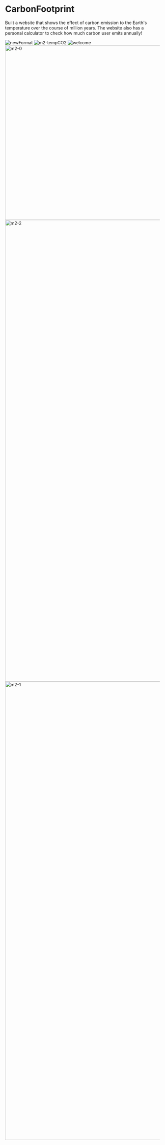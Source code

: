 # CarbonFootprint
Built a website that shows the effect of carbon emission to the Earth's temperature over the course of million years. The website also has a personal calculator to check how much carbon user emits annually!

![newFormat](https://user-images.githubusercontent.com/42044095/231595585-c71b4dc7-73be-4333-b0d9-250d58b6df06.PNG)
![m2-tempCO2](https://user-images.githubusercontent.com/42044095/231595590-a1111062-168b-4051-b49c-223618b3391e.png)
![welcome](https://user-images.githubusercontent.com/42044095/231595595-c52e5fbd-c6a2-447a-b9f3-c07e6d9900a1.PNG)
<img width="569" alt="m2-0" src="https://user-images.githubusercontent.com/42044095/231595609-588b8133-196c-4863-9c69-2df572edbf91.png">
<img width="1503" alt="m2-2" src="https://user-images.githubusercontent.com/42044095/231595617-ea95a409-b119-4c37-bcce-11d9dd89c4da.png">
<img width="1494" alt="m2-1" src="https://user-images.githubusercontent.com/42044095/231595737-8207407a-b179-4267-9f82-ba0e8c4bb7a8.png">
